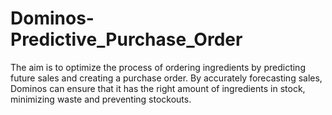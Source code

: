 # Dominos-Predictive_Purchase_Order
The aim is to optimize the process of ordering ingredients by predicting future sales and creating a purchase order. By accurately forecasting sales, Dominos can ensure that it has the right amount of ingredients in stock, minimizing waste and preventing stockouts.
